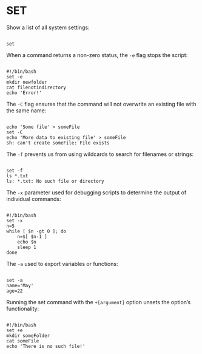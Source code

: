 # SET

Show a list of all system settings:

```shell

set

```

When a command returns a non-zero status, the `-e` flag stops the script:

```shell

#!/bin/bash 
set -e 
mkdir newfolder 
cat filenotindirectory 
echo 'Error!'

```

The `-C` flag ensures that the command will not overwrite an existing file with the same name:

```shell

echo 'Some file' > someFile
set -C
echo 'More data to existing file' > someFile
sh: can't create someFile: File exists

```

The `-f` prevents us from using wildcards to search for filenames or strings: 

```shell

set -f
ls *.txt
ls: *.txt: No such file or directory

```

The `-x` parameter used for debugging scripts to determine the output of individual commands:

```shell

#!/bin/bash
set -x
n=5
while [ $n -gt 0 ]; do
    n=$[ $n-1 ]
    echo $n
    sleep 1
done

```

The `-a` used to export variables or functions: 

```shell

set -a 
name='May' 
age=22

```

Running the set command with the `+[argument]` option unsets the option’s functionality:

```shell

#!/bin/bash
set +e
mkdir someFolder
cat someFile
echo 'There is no such file!'

```